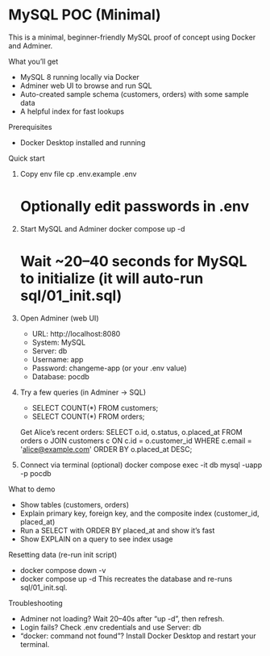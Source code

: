 # MySQL POC (Minimal)

This is a minimal, beginner-friendly MySQL proof of concept using Docker and Adminer.

What you’ll get
- MySQL 8 running locally via Docker
- Adminer web UI to browse and run SQL
- Auto-created sample schema (customers, orders) with some sample data
- A helpful index for fast lookups

Prerequisites
- Docker Desktop installed and running

Quick start
1) Copy env file
   cp .env.example .env
   # Optionally edit passwords in .env

2) Start MySQL and Adminer
   docker compose up -d
   # Wait ~20–40 seconds for MySQL to initialize (it will auto-run sql/01_init.sql)

3) Open Adminer (web UI)
   - URL: http://localhost:8080
   - System: MySQL
   - Server: db
   - Username: app
   - Password: changeme-app (or your .env value)
   - Database: pocdb

4) Try a few queries (in Adminer → SQL)
   - SELECT COUNT(*) FROM customers;
   - SELECT COUNT(*) FROM orders;

   Get Alice’s recent orders:
   SELECT o.id, o.status, o.placed_at
   FROM orders o
   JOIN customers c ON c.id = o.customer_id
   WHERE c.email = 'alice@example.com'
   ORDER BY o.placed_at DESC;

5) Connect via terminal (optional)
   docker compose exec -it db mysql -uapp -p pocdb

What to demo
- Show tables (customers, orders)
- Explain primary key, foreign key, and the composite index (customer_id, placed_at)
- Run a SELECT with ORDER BY placed_at and show it’s fast
- Show EXPLAIN on a query to see index usage

Resetting data (re-run init script)
- docker compose down -v
- docker compose up -d
This recreates the database and re-runs sql/01_init.sql.

Troubleshooting
- Adminer not loading? Wait 20–40s after “up -d”, then refresh.
- Login fails? Check .env credentials and use Server: db
- “docker: command not found”? Install Docker Desktop and restart your terminal.
